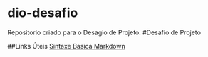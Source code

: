 # dio-desafio
Repositorio criado para o Desagio de Projeto.
#Desafio de Projeto 

##Links Úteis
[Sintaxe Basica Markdown](https://www.markdownguide.org/basic-syntax/)
